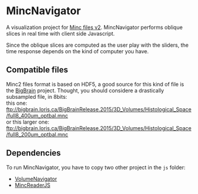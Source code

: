 # MincNavigator
A visualization project for [Minc files v2](https://en.wikibooks.org/wiki/MINC/SoftwareDevelopment/MINC2.0_File_Format_Reference). MincNavigator performs oblique slices in real time with client side Javascript.  

Since the oblique slices are computed as the user play with the sliders, the time response depends on the kind of computer you have.

## Compatible files
Minc2 files format is based on HDF5, a good source for this kind of file is the [BigBrain](https://bigbrain.loris.ca/main.php) project. Thought, you should considere a drastically subsampled file, in 8bits:  
this one: ftp://bigbrain.loris.ca/BigBrainRelease.2015/3D_Volumes/Histological_Space/full8_400um_optbal.mnc  
or this larger one: ftp://bigbrain.loris.ca/BigBrainRelease.2015/3D_Volumes/Histological_Space/full8_200um_optbal.mnc  

## Dependencies
To run MincNavigator, you have to copy two other project in the `js` folder:  
- [VolumeNavigator](https://github.com/jonathanlurie/VolumeNavigator)
- [MincReaderJS](https://github.com/jonathanlurie/MincReaderJS)
